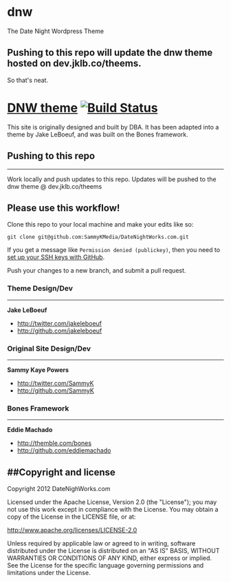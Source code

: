 dnw
===

The Date Night Wordpress Theme

Pushing to this repo will update the dnw theme hosted on dev.jklb.co/theems.
----------------------------------------------------------------------------
So that's neat.




[DNW theme](http://dev.jklb.co/theems) [![Build Status](https://secure.travis-ci.org/jakeleboeuf/dnw.png)](http://travis-ci.org/jakeleboeuf/dnw)
=================

This site is originally designed and built by DBA. It has been adapted into a theme by Jake LeBoeuf, and was built on the Bones framework. 

## Pushing to this repo
-------

Work locally and push updates to this repo. Updates will be pushed to the dnw theme @ dev.jklb.co/theems 


Please use this workflow!
-------
Clone this repo to your local machine and make your edits like so:

	git clone git@github.com:SammyKMedia/DateNightWorks.com.git

If you get a message like `Permission denied (publickey)`, then you need to [set up your SSH keys with GitHub](https://help.github.com/articles/generating-ssh-keys).

Push your changes to a new branch, and submit a pull request.


### Theme Design/Dev
-------

**Jake LeBoeuf**

+ http://twitter.com/jakeleboeuf
+ http://github.com/jakeleboeuf

### Original Site Design/Dev
-------

**Sammy Kaye Powers**

+ http://twitter.com/SammyK
+ http://github.com/SammyK

### Bones Framework
-------

**Eddie Machado**

+ http://themble.com/bones
+ http://github.com/eddiemachado





##Copyright and license
---------------------

Copyright 2012 DateNighWorks.com

Licensed under the Apache License, Version 2.0 (the "License");
you may not use this work except in compliance with the License.
You may obtain a copy of the License in the LICENSE file, or at:

   http://www.apache.org/licenses/LICENSE-2.0

Unless required by applicable law or agreed to in writing, software
distributed under the License is distributed on an "AS IS" BASIS,
WITHOUT WARRANTIES OR CONDITIONS OF ANY KIND, either express or implied.
See the License for the specific language governing permissions and
limitations under the License.